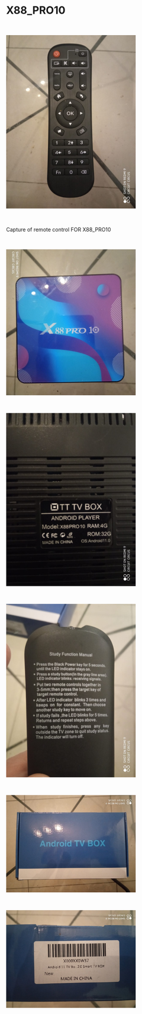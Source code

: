 <h1>X88_PRO10</h1>

</BR>

<p>
  <img src="https://raw.githubusercontent.com/JonnyBanana/Bananas_Flipper/main/infrared/IMG/X88_PRO10-rem.jpg" width="350">
</p>

</BR>

Capture of remote control FOR X88_PRO10

</BR>

<p>
  <img src="https://raw.githubusercontent.com/JonnyBanana/Bananas_Flipper/main/infrared/IMG/X88_PRO10.jpg" width="350">
</p>

</BR>

<p>
  <img src="https://raw.githubusercontent.com/JonnyBanana/Bananas_Flipper/main/infrared/IMG/X88_PRO10-specs.jpg" width="350">
</p>

</BR>

<p>
  <img src="https://raw.githubusercontent.com/JonnyBanana/Bananas_Flipper/main/infrared/IMG/X88_PRO10-ins.jpg" width="350">
</p>

</BR>

<p>
  <img src="https://raw.githubusercontent.com/JonnyBanana/Bananas_Flipper/main/infrared/IMG/X88_PRO10-box.jpg" width="350">
</p>

</BR>


<p>
  <img src="https://raw.githubusercontent.com/JonnyBanana/Bananas_Flipper/main/infrared/IMG/X88_PRO10-ver.jpg" width="350">
</p>

</BR>
